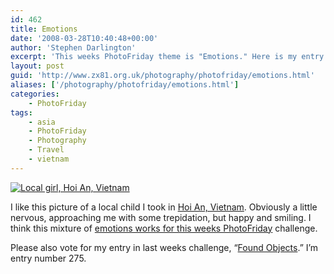 ```yaml
---
id: 462
title: Emotions
date: '2008-03-28T10:40:48+00:00'
author: 'Stephen Darlington'
excerpt: 'This weeks PhotoFriday theme is "Emotions." Here is my entry.'
layout: post
guid: 'http://www.zx81.org.uk/photography/photofriday/emotions.html'
aliases: ['/photography/photofriday/emotions.html']
categories:
    - PhotoFriday
tags:
    - asia
    - PhotoFriday
    - Photography
    - Travel
    - vietnam
---
```


[![Local girl, Hoi An, Vietnam](https://i0.wp.com/farm6.staticflickr.com/5505/10817755893_6af8706284.jpg?resize=333%2C500)](http://www.flickr.com/photos/stephendarlington/10817755893/ "Local girl, Hoi An, Vietnam by stephendarlington, on Flickr")

I like this picture of a local child I took in [Hoi An, Vietnam](/travel/vietnam-2005.html). Obviously a little nervous, approaching me with some trepidation, but happy and smiling. I think this mixture of [emotions works for this weeks PhotoFriday](http://www.photofriday.com/archives/challenge/000758.php) challenge.

Please also vote for my entry in last weeks challenge, “[Found Objects](http://www.photofriday.com/linkviewer.php?id=756).” I’m entry number 275.